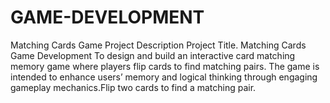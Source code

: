 # GAME-DEVELOPMENT
Matching Cards Game  Project Description Project Title. Matching Cards Game Development To design and build an interactive card matching memory game where players flip cards to find matching pairs. The game is intended to enhance users’ memory and logical thinking through engaging gameplay mechanics.Flip two cards to find a matching pair.  
